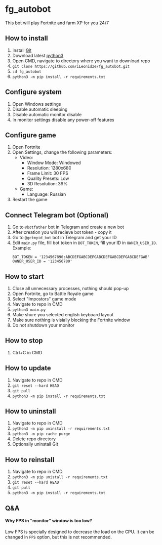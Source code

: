 # fg_autobot
This bot will play Fortnite and farm XP for you 24/7

## How to install
1. Install [Git](https://git-scm.com/downloads)
1. Download latest [python3](https://www.python.org/downloads/)
1. Open CMD, navigate to directory where you want to download repo
1. `git clone https://github.com/iLeonidze/fg_autobot.git`
1. `cd fg_autobot`
1. `python3 -m pip install -r requirements.txt`

## Configure system
1. Open Windows settings
1. Disable automatic sleeping
1. Disable automatic monitor disable
1. In monitor settings disable any power-off features

## Configure game
1. Open Fortnite
1. Open Settings, change the following parameters:
   * Video:
      * Window Mode: Windowed
      * Resolution: 1280x680
      * Frame Limit: 30 FPS
      * Quality Presets: Low
      * 3D Resolution: 39%
   * Game:
      * Language: Russian
1. Restart the game

## Connect Telegram bot (Optional)
1. Go to `@botfather` bot in Telegram and create a new bot
1. After creation you will recieve bot token - copy it
1. Go to `@getmyid_bot` bot in Telegram and get your ID
1. Edit `main.py` file, fill bot token in `BOT_TOKEN`, fill your ID in `OWNER_USER_ID`. Example:
   ```
   BOT_TOKEN = '1234567890:ABCDEFGABCDEFGABCDEFGABCDEFGABCDEFGAB'
   OWNER_USER_ID = '123456789'
   ```

## How to start
1. Close all unnecessary processes, nothing should pop-up
1. Open Fortnite, go to Battle Royale game
1. Select "Impostors" game mode
1. Navigate to repo in CMD
1. `python3 main.py`
1. Make shure you selected english keyboard layout
1. Make sure nothing is visially blocking the Fortnite window
1. Do not shutdown your monitor

## How to stop
1. Ctrl+C in CMD

## How to update
1. Navigate to repo in CMD
1. `git reset --hard HEAD`
1. `git pull`
1. `python3 -m pip install -r requirements.txt`

## How to uninstall
1. Navigate to repo in CMD
1. `python3 -m pip uninstall -r requirements.txt`
1. `python3 -m pip cache purge`
1. Delete repo directory
1. Optionally uninstall Git

## How to reinstall
1. Navigate to repo in CMD
1. `python3 -m pip unistall -r requirements.txt`
1. `git reset --hard HEAD`
1. `git pull`
1. `python3 -m pip install -r requirements.txt`

## Q&A
#### Why FPS in "monitor" window is too low?
Low FPS is specially designed to decrease the load on the CPU. It can be changed in `FPS` option, but this is not recommended. 
